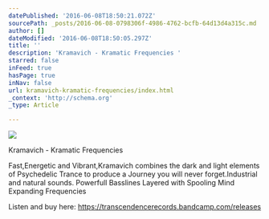```yaml
---
datePublished: '2016-06-08T18:50:21.072Z'
sourcePath: _posts/2016-06-08-0798306f-4986-4762-bcfb-64d13d4a315c.md
author: []
dateModified: '2016-06-08T18:50:05.297Z'
title: ''
description: 'Kramavich - Kramatic Frequencies '
starred: false
inFeed: true
hasPage: true
inNav: false
url: kramavich-kramatic-frequencies/index.html
_context: 'http://schema.org'
_type: Article

---
```

![](https://the-grid-user-content.s3-us-west-2.amazonaws.com/3e9120d3-7b2a-4b92-8bca-dae8382c1cc7.jpg)

Kramavich - Kramatic Frequencies 

Fast,Energetic and Vibrant,Kramavich combines the dark and light elements of Psychedelic Trance to produce a Journey you will never forget.Industrial and natural sounds. Powerfull Basslines Layered with Spooling Mind Expanding Frequencies

Listen and buy here: https://transcendencerecords.bandcamp.com/releases